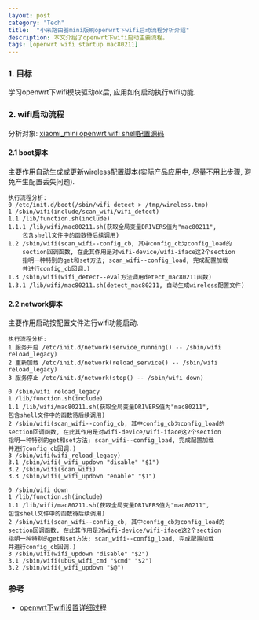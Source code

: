 ```yaml
---
layout: post
category: "Tech"
title:  "小米路由器mini版刷openwrt下wifi启动流程分析介绍"
description: 本文介绍了openwrt下wifi启动主要流程。
tags: [openwrt wifi startup mac80211]
---
```


### 1. 目标  ###
  学习openwrt下wifi模块驱动ok后, 应用如何启动执行wifi功能.

### 2. wifi启动流程  ###
分析对象: <a href="https://github.com/richardhmm/HMMCodeRepository/tree/master/xiaomi-rootfs">xiaomi_mini openwrt wifi shell配置源码  </a>

#### 2.1 boot脚本  ####
主要作用自动生成或更新wireless配置脚本(实际产品应用中, 尽量不用此步骤, 避免产生配置丢失问题).

~~~
执行流程分析:
0 /etc/init.d/boot(/sbin/wifi detect > /tmp/wireless.tmp)
1 /sbin/wifi(include/scan_wifi/wifi_detect)
1.1 /lib/function.sh(include)
1.1.1 /lib/wifi/mac80211.sh(获取全局变量DRIVERS值为"mac80211", 
    包含shell文件中的函数待后续调用)
1.2 /sbin/wifi(scan_wifi--config_cb, 其中config_cb为config_load的
    section回调函数, 在此其作用是对wifi-device/wifi-iface这2个section
    指明一种特别的get和set方法; scan_wifi--config_load, 完成配置加载
    并进行config_cb回调.)
1.3 /sbin/wifi(wifi_detect--eval方法调用detect_mac80211函数)
1.3.1 /lib/wifi/mac80211.sh(detect_mac80211, 自动生成wireless配置文件)
~~~

#### 2.2 network脚本  ####
主要作用启动按配置文件进行wifi功能启动.

~~~
执行流程分析:
1 服务开启 /etc/init.d/network(service_running() -- /sbin/wifi reload_legacy)
2 重新加载 /etc/init.d/network(reload_service() -- /sbin/wifi reload_legacy)
3 服务停止 /etc/init.d/network(stop() -- /sbin/wifi down)

0 /sbin/wifi reload_legacy
1 /lib/function.sh(include)
1.1 /lib/wifi/mac80211.sh(获取全局变量DRIVERS值为"mac80211", 
包含shell文件中的函数待后续调用)
2 /sbin/wifi(scan_wifi--config_cb, 其中config_cb为config_load的
section回调函数, 在此其作用是对wifi-device/wifi-iface这2个section
指明一种特别的get和set方法; scan_wifi--config_load, 完成配置加载
并进行config_cb回调.)
3 /sbin/wifi(wifi_reload_legacy)
3.1 /sbin/wifi(_wifi_updown "disable" "$1")
3.2 /sbin/wifi(scan_wifi)
3.3 /sbin/wifi(_wifi_updown "enable" "$1")

0 /sbin/wifi down
1 /lib/function.sh(include)
1.1 /lib/wifi/mac80211.sh(获取全局变量DRIVERS值为"mac80211", 
包含shell文件中的函数待后续调用)
2 /sbin/wifi(scan_wifi--config_cb, 其中config_cb为config_load的
section回调函数, 在此其作用是对wifi-device/wifi-iface这2个section
指明一种特别的get和set方法; scan_wifi--config_load, 完成配置加载
并进行config_cb回调.)
3 /sbin/wifi(wifi_updown "disable" "$2")
3.1 /sbin/wifi(ubus_wifi_cmd "$cmd" "$2")
3.2 /sbin/wifi(_wifi_updown "$@")
~~~

### 参考  ###
* <a href="http://blog.csdn.net/hui523hui523hui523/article/details/38493725">openwrt下wifi设置详细过程  </a>


